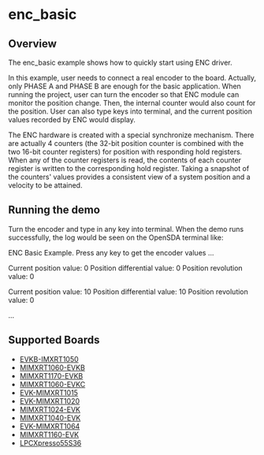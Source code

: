 # enc_basic

## Overview

The enc_basic example shows how to quickly start using ENC driver.

In this example, user needs to connect a real encoder to the board. Actually, only PHASE A and PHASE B are enough for the basic application. When running the project, user can turn the encoder so that ENC module can monitor the position change. Then, the internal counter would also count for the position. User can also type keys into terminal, and the current position values recorded by ENC would display. 

The ENC hardware is created with a special synchronize mechanism. There are actually 4 counters (the 32-bit position counter is combined with the two 16-bit counter registers) for position with responding hold registers. When any of the counter registers is read, the contents of each counter register is written to the corresponding hold register. Taking a snapshot of the counters' values provides a consistent view of a system position and a velocity to be attained.

## Running the demo
Turn the encoder and type in any key into terminal.
When the demo runs successfully, the log would be seen on the OpenSDA terminal like:

ENC Basic Example.
Press any key to get the encoder values ...

Current position value: 0
Position differential value: 0
Position revolution value: 0

Current position value: 10
Position differential value: 10
Position revolution value: 0

...

## Supported Boards
- [EVKB-IMXRT1050](../../../_boards/evkbimxrt1050/driver_examples/enc/basic/example_board_readme.md)
- [MIMXRT1060-EVKB](../../../_boards/evkbmimxrt1060/driver_examples/enc/basic/example_board_readme.md)
- [MIMXRT1170-EVKB](../../../_boards/evkbmimxrt1170/driver_examples/enc/basic/example_board_readme.md)
- [MIMXRT1060-EVKC](../../../_boards/evkcmimxrt1060/driver_examples/enc/basic/example_board_readme.md)
- [EVK-MIMXRT1015](../../../_boards/evkmimxrt1015/driver_examples/enc/basic/example_board_readme.md)
- [EVK-MIMXRT1020](../../../_boards/evkmimxrt1020/driver_examples/enc/basic/example_board_readme.md)
- [MIMXRT1024-EVK](../../../_boards/evkmimxrt1024/driver_examples/enc/basic/example_board_readme.md)
- [MIMXRT1040-EVK](../../../_boards/evkmimxrt1040/driver_examples/enc/basic/example_board_readme.md)
- [EVK-MIMXRT1064](../../../_boards/evkmimxrt1064/driver_examples/enc/basic/example_board_readme.md)
- [MIMXRT1160-EVK](../../../_boards/evkmimxrt1160/driver_examples/enc/basic/example_board_readme.md)
- [LPCXpresso55S36](../../../_boards/lpcxpresso55s36/driver_examples/enc/basic/example_board_readme.md)
